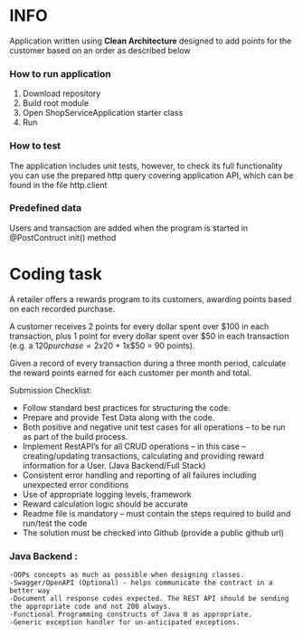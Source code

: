 # INFO

Application written using **Clean Architecture** designed to add points for the customer based on an order as described below

### How to run application
1. Download repository
2. Build root module 
3. Open ShopServiceApplication starter class 
4. Run


### How to test
The application includes unit tests, however, to check its full functionality you can use the prepared http query covering application API, which can be found in the file http.client


### Predefined data
Users and transaction are added when the program is started in @PostContruct init() method

# Coding task

A retailer offers a rewards program to its customers, awarding points based on each recorded purchase.

A customer receives 2 points for every dollar spent over $100 in each transaction, plus 1 point for every dollar spent over $50 in each transaction (e.g. a $120 purchase = 2x$20 + 1x$50 = 90 points).

Given a record of every transaction during a three month period, calculate the reward points earned for each customer per month and total.

Submission Checklist:

- Follow standard best practices for structuring the code.
- Prepare and provide Test Data along with the code.
- Both positive and negative unit test cases for all operations – to be run as part of the build process.
- Implement RestAPI’s for all CRUD operations – in this case – creating/updating transactions, calculating and providing reward information for a User. (Java Backend/Full Stack)
- Consistent error handling and reporting of all failures including unexpected error conditions
- Use of appropriate logging levels, framework
- Reward calculation logic should be accurate
- Readme file is mandatory – must contain the steps required to build and run/test the code
- The solution must be checked into Github (provide a public github url)



### Java Backend :

    -OOPs concepts as much as possible when designing classes.
    -Swagger/OpenAPI (Optional) - helps communicate the contract in a better way
    -Document all response codes expected. The REST API should be sending the appropriate code and not 200 always.
    -Functional Programming constructs of Java 8 as appropriate.
    -Generic exception handler for un-anticipated exceptions.